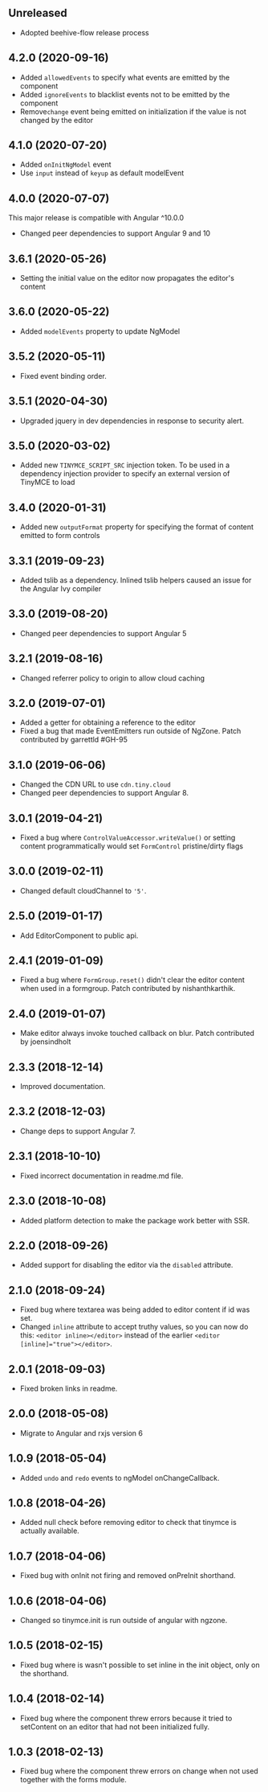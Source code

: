## Unreleased
* Adopted beehive-flow release process

## 4.2.0 (2020-09-16)
* Added `allowedEvents` to specify what events are emitted by the component
* Added `ignoreEvents` to blacklist events not to be emitted by the component
* Remove`change` event being emitted on initialization if the value is not changed by the editor

## 4.1.0 (2020-07-20)
* Added `onInitNgModel` event
* Use `input` instead of `keyup` as default modelEvent

## 4.0.0 (2020-07-07)
This major release is compatible with Angular ^10.0.0
* Changed peer dependencies to support Angular 9 and 10

## 3.6.1 (2020-05-26)
* Setting the initial value on the editor now propagates the editor's content

## 3.6.0 (2020-05-22)
* Added `modelEvents` property to update NgModel

## 3.5.2 (2020-05-11)
* Fixed event binding order.

## 3.5.1 (2020-04-30)
* Upgraded jquery in dev dependencies in response to security alert.

## 3.5.0 (2020-03-02)
* Added new `TINYMCE_SCRIPT_SRC` injection token. To be used in a dependency injection provider to specify an external version of TinyMCE to load

## 3.4.0 (2020-01-31)
* Added new `outputFormat` property for specifying the format of content emitted to form controls

## 3.3.1 (2019-09-23)
* Added tslib as a dependency. Inlined tslib helpers caused an issue for the Angular Ivy compiler

## 3.3.0 (2019-08-20)
* Changed peer dependencies to support Angular 5

## 3.2.1 (2019-08-16)
* Changed referrer policy to origin to allow cloud caching

## 3.2.0 (2019-07-01)
* Added a getter for obtaining a reference to the editor
* Fixed a bug that made EventEmitters run outside of NgZone. Patch contributed by garrettld #GH-95

## 3.1.0 (2019-06-06)
* Changed the CDN URL to use `cdn.tiny.cloud`
* Changed peer dependencies to support Angular 8.

## 3.0.1 (2019-04-21)
* Fixed a bug where `ControlValueAccessor.writeValue()` or setting content programmatically would set `FormControl` pristine/dirty flags

## 3.0.0 (2019-02-11)
* Changed default cloudChannel to `'5'`.

## 2.5.0 (2019-01-17)
* Add EditorComponent to public api.

## 2.4.1 (2019-01-09)
* Fixed a bug where `FormGroup.reset()` didn't clear the editor content when used in a formgroup. Patch contributed by nishanthkarthik.

## 2.4.0 (2019-01-07)
* Make editor always invoke touched callback on blur. Patch contributed by joensindholt 

## 2.3.3 (2018-12-14)
* Improved documentation.

## 2.3.2 (2018-12-03)
* Change deps to support Angular 7.

## 2.3.1 (2018-10-10)
* Fixed incorrect documentation in readme.md file.

## 2.3.0 (2018-10-08)
* Added platform detection to make the package work better with SSR.

## 2.2.0 (2018-09-26)
* Added support for disabling the editor via the `disabled` attribute.

## 2.1.0 (2018-09-24)
* Fixed bug where textarea was being added to editor content if id was set.
* Changed `inline` attribute to accept truthy values, so you can now do this: `<editor inline></editor>` instead of the earlier `<editor [inline]="true"></editor>`.

## 2.0.1 (2018-09-03)
* Fixed broken links in readme.

## 2.0.0 (2018-05-08)
* Migrate to Angular and rxjs version 6

## 1.0.9 (2018-05-04)
* Added `undo` and `redo` events to ngModel onChangeCallback.

## 1.0.8 (2018-04-26)
* Added null check before removing editor to check that tinymce is actually available.

## 1.0.7 (2018-04-06)
* Fixed bug with onInit not firing and removed onPreInit shorthand.

## 1.0.6 (2018-04-06)
* Changed so tinymce.init is run outside of angular with ngzone.

## 1.0.5 (2018-02-15)
* Fixed bug where is wasn't possible to set inline in the init object, only on the shorthand.

## 1.0.4 (2018-02-14)
* Fixed bug where the component threw errors because it tried to setContent on an editor that had not been initialized fully.

## 1.0.3 (2018-02-13)
* Fixed bug where the component threw errors on change when not used together with the forms module.
